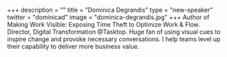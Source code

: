 +++
description = ""
title = "Dominica Degrandis"
type = "new-speaker"
twitter = "dominicad"
image = "dominica-degrandis.jpg"
+++
Author of Making Work Visible: Exposing Time Theft to Optimize Work & Flow. Director, Digital Transformation @Tasktop. Huge fan of using visual cues to inspire change and provoke necessary conversations. I help teams level up their capability to deliver more business value.